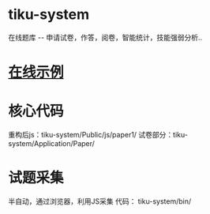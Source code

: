 # tiku-system
在线题库 -- 申请试卷，作答，阅卷，智能统计，技能强弱分析..

# <a href="http://www.zoobao.com/index.php/paper/index/paperlist" target="_blank">在线示例</a>

# 核心代码
重构后js：tiku-system/Public/js/paper1/
试卷部分：tiku-system/Application/Paper/

# 试题采集
半自动，通过浏览器，利用JS采集
代码： tiku-system/bin/